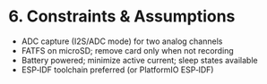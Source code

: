 # 6. Constraints & Assumptions

- ADC capture (I2S/ADC mode) for two analog channels
- FATFS on microSD; remove card only when not recording
- Battery powered; minimize active current; sleep states available
- ESP‑IDF toolchain preferred (or PlatformIO ESP‑IDF)
